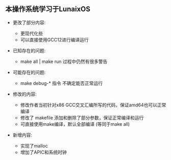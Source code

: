 ## 本操作系统学习于LunaixOS
* 更改了部分内容:
    * 更现代化些
    * 可以直接使用GCC12进行编译运行

* 已知存在的问题:
    * make all | make run 过程中仍然有很多警告

* 可能存在的问题:
    * make debug-* 指令 不确定能否正常运行

* 修改的内容:
    * 修改作者当初针对x86 GCC交叉汇编所写的代码，保证amd64也可以正常编译
    * 修改了 makefile 添加和删除了部分参数，保证正常编译和运行
    * 可直接使用make编译，默认全部编译 (等同于make all)

* 新增内容:
    * 实现了malloc
    * 增加了APIC和系统时钟
